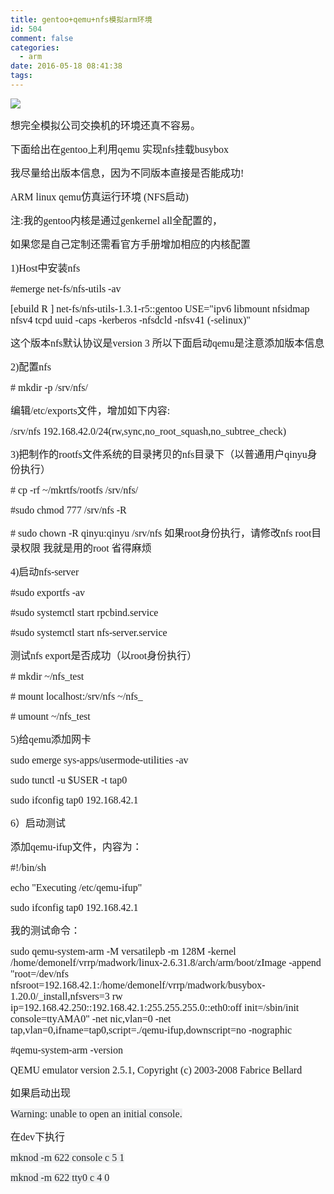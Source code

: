 ```yaml
---
title: gentoo+qemu+nfs模拟arm环境
id: 504
comment: false
categories:
  - arm
date: 2016-05-18 08:41:38
tags:
---
```


![](http://www.madhex.com/wp-content/uploads/2016/05/051816_0054_gentooqemun1.png)

<!-- more -->
<span style="font-family:幼圆; font-size:12pt">想完全模拟公司交换机的环境还真不容易。
</span>

<span style="font-family:幼圆; font-size:12pt">下面给出在gentoo上利用qemu 实现nfs挂载busybox
</span>

<span style="font-family:幼圆; font-size:12pt">我尽量给出版本信息，因为不同版本直接是否能成功!
</span>

<span style="font-family:幼圆; font-size:12pt">ARM linux qemu仿真运行环境 (NFS启动)
</span>

<span style="font-family:幼圆; font-size:12pt">注:我的gentoo内核是通过genkernel all全配置的，
</span>

<span style="font-family:幼圆; font-size:12pt">如果您是自己定制还需看官方手册增加相应的内核配置
</span>

<span style="font-family:幼圆; font-size:12pt">1)Host中安装nfs
</span>

<span style="font-family:幼圆; font-size:12pt">#emerge  net-fs/nfs-utils -av
</span>

<span style="font-family:幼圆; font-size:12pt">[ebuild   R    ] net-fs/nfs-utils-1.3.1-r5::gentoo  USE="ipv6 libmount nfsidmap nfsv4 tcpd uuid -caps -kerberos -nfsdcld -nfsv41 (-selinux)"
</span>

<span style="font-family:幼圆; font-size:12pt">这个版本nfs默认协议是version 3 所以下面启动qemu是注意添加版本信息
</span>

<span style="font-family:幼圆; font-size:12pt">2)配置nfs
</span>

<span style="font-family:幼圆; font-size:12pt"># mkdir -p /srv/nfs/
</span>

<span style="font-family:幼圆; font-size:12pt">编辑/etc/exports文件，增加如下内容:
</span>

<span style="font-family:幼圆; font-size:12pt">/srv/nfs 192.168.42.0/24(rw,sync,no_root_squash,no_subtree_check)
</span>

<span style="font-family:幼圆; font-size:12pt">3)把制作的rootfs文件系统的目录拷贝的nfs目录下（以普通用户qinyu身份执行）
</span>

<span style="font-family:幼圆; font-size:12pt"># cp -rf ~/mkrtfs/rootfs /srv/nfs/
</span>

<span style="font-family:幼圆; font-size:12pt">#sudo chmod 777 /srv/nfs -R
</span>

<span style="font-family:幼圆; font-size:12pt"># sudo chown -R qinyu:qinyu /srv/nfs     如果root身份执行，请修改nfs root目录权限 我就是用的root 省得麻烦
</span>

<span style="font-family:幼圆; font-size:12pt">4)启动nfs-server
</span>

<span style="font-family:幼圆; font-size:12pt">#sudo exportfs -av
</span>

<span style="font-family:幼圆; font-size:12pt">#sudo systemctl start rpcbind.service
</span>

<span style="font-family:幼圆; font-size:12pt">#sudo systemctl start nfs-server.service
</span>

<span style="font-family:幼圆; font-size:12pt">测试nfs export是否成功（以root身份执行）
</span>

<span style="font-family:幼圆; font-size:12pt"># mkdir ~/nfs_test
</span>

<span style="font-family:幼圆; font-size:12pt"># mount localhost:/srv/nfs ~/nfs_
</span>

<span style="font-family:幼圆; font-size:12pt"># umount ~/nfs_test
</span>

<span style="font-family:幼圆; font-size:12pt">5)给qemu添加网卡
</span>

<span style="font-family:幼圆; font-size:12pt">sudo emerge sys-apps/usermode-utilities -av
</span>

<span style="font-family:幼圆; font-size:12pt">sudo tunctl -u $USER -t tap0
</span>

<span style="font-family:幼圆; font-size:12pt">sudo ifconfig tap0 192.168.42.1
</span>

<span style="font-family:幼圆; font-size:12pt">6）启动测试
</span>

<span style="font-family:幼圆; font-size:12pt">添加qemu-ifup文件，内容为：
</span>

<span style="font-family:幼圆; font-size:12pt">#!/bin/sh
</span>

<span style="font-family:幼圆; font-size:12pt">echo "Executing /etc/qemu-ifup"
</span>

<span style="font-family:幼圆; font-size:12pt">sudo ifconfig tap0 192.168.42.1
</span>

<span style="font-family:幼圆; font-size:12pt">我的测试命令：
</span>

<span style="font-family:幼圆; font-size:12pt">sudo qemu-system-arm -M versatilepb -m 128M -kernel /home/demonelf/vrrp/madwork/linux-2.6.31.8/arch/arm/boot/zImage -append "root=/dev/nfs nfsroot=192.168.42.1:/home/demonelf/vrrp/madwork/busybox-1.20.0/_install,nfsvers=3 rw ip=192.168.42.250::192.168.42.1:255.255.255.0::eth0:off init=/sbin/init console=ttyAMA0" -net nic,vlan=0 -net tap,vlan=0,ifname=tap0,script=./qemu-ifup,downscript=no -nographic
</span>

<span style="font-family:幼圆; font-size:12pt">#qemu-system-arm -version
</span>

<span style="font-family:幼圆; font-size:12pt">QEMU emulator version 2.5.1, Copyright (c) 2003-2008 Fabrice Bellard
</span>

<span style="font-family:幼圆; font-size:12pt">如果启动出现
</span>

<span style="color:#242729; font-family:幼圆; font-size:12pt"><span style="background-color:#eff0f1">Warning: unable to open an initial console.</span>
		</span>

<span style="font-family:幼圆; font-size:12pt">在dev下执行
</span>

<span style="color:#242729; font-family:幼圆; font-size:12pt; background-color:#eff0f1">mknod -m 622 console c 5 1
</span>

<span style="font-family:幼圆; font-size:12pt"><span style="color:#242729; background-color:#eff0f1">mknod -m 622 tty0 c 4 0</span>
		</span>
